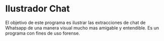 # Ilustrador Chat

El objetivo de este programa es ilustrar las extracciones de chat de Whatsapp de una manera visual mucho mas amigable y entendible.
Es un programa con fines de uso forense.
